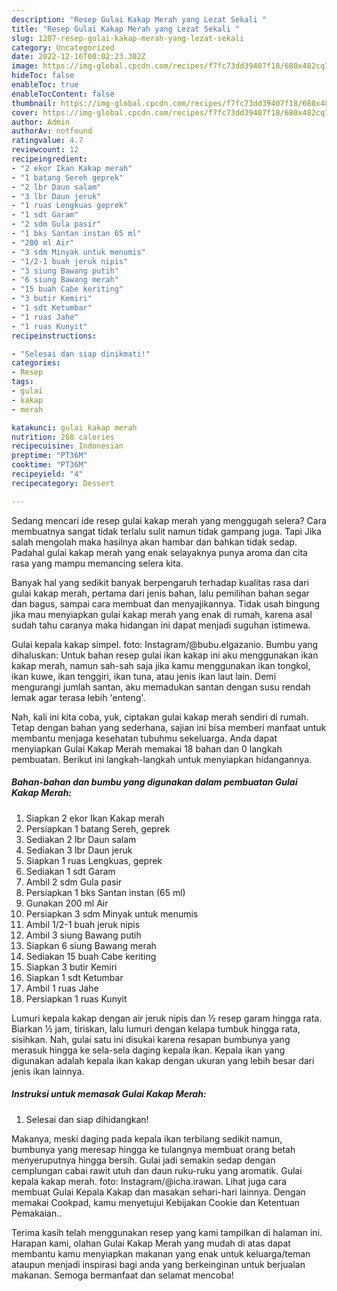 ```yaml
---
description: "Resep Gulai Kakap Merah yang Lezat Sekali "
title: "Resep Gulai Kakap Merah yang Lezat Sekali "
slug: 1207-resep-gulai-kakap-merah-yang-lezat-sekali
category: Uncategorized
date: 2022-12-16T00:02:23.302Z
image: https://img-global.cpcdn.com/recipes/f7fc73dd39407f18/680x482cq70/gulai-kakap-merah-foto-resep-utama.jpg
hideToc: false
enableToc: true
enableTocContent: false
thumbnail: https://img-global.cpcdn.com/recipes/f7fc73dd39407f18/680x482cq70/gulai-kakap-merah-foto-resep-utama.jpg
cover: https://img-global.cpcdn.com/recipes/f7fc73dd39407f18/680x482cq70/gulai-kakap-merah-foto-resep-utama.jpg
author: Admin
authorAv: notfound
ratingvalue: 4.7
reviewcount: 12
recipeingredient:
- "2 ekor Ikan Kakap merah"
- "1 batang Sereh geprek"
- "2 lbr Daun salam"
- "3 lbr Daun jeruk"
- "1 ruas Lengkuas geprek"
- "1 sdt Garam"
- "2 sdm Gula pasir"
- "1 bks Santan instan 65 ml"
- "200 ml Air"
- "3 sdm Minyak untuk menumis"
- "1/2-1 buah jeruk nipis"
- "3 siung Bawang putih"
- "6 siung Bawang merah"
- "15 buah Cabe keriting"
- "3 butir Kemiri"
- "1 sdt Ketumbar"
- "1 ruas Jahe"
- "1 ruas Kunyit"
recipeinstructions:

- "Selesai dan siap dinikmati!"
categories:
- Resep
tags:
- gulai
- kakap
- merah

katakunci: gulai kakap merah 
nutrition: 268 calories
recipecuisine: Indonesian
preptime: "PT36M"
cooktime: "PT36M"
recipeyield: "4"
recipecategory: Dessert

---
```



Sedang mencari ide resep gulai kakap merah yang menggugah selera? Cara membuatnya sangat tidak terlalu sulit namun tidak gampang juga. Tapi Jika salah mengolah maka hasilnya akan hambar dan bahkan tidak sedap. Padahal gulai kakap merah yang enak selayaknya punya aroma dan cita rasa yang mampu memancing selera kita.


Banyak hal yang sedikit banyak berpengaruh terhadap kualitas rasa dari gulai kakap merah, pertama dari jenis bahan, lalu pemilihan bahan segar dan bagus, sampai cara membuat dan menyajikannya. Tidak usah bingung jika mau menyiapkan gulai kakap merah yang enak di rumah, karena asal sudah tahu caranya maka hidangan ini dapat menjadi suguhan istimewa.

Gulai kepala kakap simpel. foto: Instagram/@bubu.elgazanio. Bumbu yang dihaluskan: Untuk bahan resep gulai ikan kakap ini aku menggunakan ikan kakap merah, namun sah-sah saja jika kamu menggunakan ikan tongkol, ikan kuwe, ikan tenggiri, ikan tuna, atau jenis ikan laut lain. Demi mengurangi jumlah santan, aku memadukan santan dengan susu rendah lemak agar terasa lebih &#39;enteng&#39;.


Nah, kali ini kita coba, yuk, ciptakan gulai kakap merah sendiri di rumah. Tetap dengan bahan yang sederhana, sajian ini bisa memberi manfaat untuk membantu menjaga kesehatan tubuhmu sekeluarga. Anda dapat menyiapkan Gulai Kakap Merah memakai 18 bahan dan 0 langkah pembuatan. Berikut ini langkah-langkah untuk menyiapkan hidangannya.

<!--inarticleads1-->

##### Bahan-bahan dan bumbu yang digunakan dalam pembuatan Gulai Kakap Merah:

1. Siapkan 2 ekor Ikan Kakap merah
1. Persiapkan 1 batang Sereh, geprek
1. Sediakan 2 lbr Daun salam
1. Sediakan 3 lbr Daun jeruk
1. Siapkan 1 ruas Lengkuas, geprek
1. Sediakan 1 sdt Garam
1. Ambil 2 sdm Gula pasir
1. Persiapkan 1 bks Santan instan (65 ml)
1. Gunakan 200 ml Air
1. Persiapkan 3 sdm Minyak untuk menumis
1. Ambil 1/2-1 buah jeruk nipis
1. Ambil 3 siung Bawang putih
1. Siapkan 6 siung Bawang merah
1. Sediakan 15 buah Cabe keriting
1. Siapkan 3 butir Kemiri
1. Siapkan 1 sdt Ketumbar
1. Ambil 1 ruas Jahe
1. Persiapkan 1 ruas Kunyit


Lumuri kepala kakap dengan air jeruk nipis dan ½ resep garam hingga rata. Biarkan ½ jam, tiriskan, lalu lumuri dengan kelapa tumbuk hingga rata, sisihkan. Nah, gulai satu ini disukai karena resapan bumbunya yang merasuk hingga ke sela-sela daging kepala ikan. Kepala ikan yang digunakan adalah kepala ikan kakap dengan ukuran yang lebih besar dari jenis ikan lainnya. 

<!--inarticleads2-->

##### Instruksi untuk memasak Gulai Kakap Merah:


1. Selesai dan siap dihidangkan!

Makanya, meski daging pada kepala ikan terbilang sedikit namun, bumbunya yang meresap hingga ke tulangnya membuat orang betah menyeruputnya hingga bersih. Gulai jadi semakin sedap dengan cemplungan cabai rawit utuh dan daun ruku-ruku yang aromatik. Gulai kepala kakap merah. foto: Instagram/@icha.irawan. Lihat juga cara membuat Gulai Kepala Kakap dan masakan sehari-hari lainnya. Dengan memakai Cookpad, kamu menyetujui Kebijakan Cookie dan Ketentuan Pemakaian.. 

Terima kasih telah menggunakan resep yang kami tampilkan di halaman ini. Harapan kami, olahan Gulai Kakap Merah yang mudah di atas dapat membantu kamu menyiapkan makanan yang enak untuk keluarga/teman ataupun menjadi inspirasi bagi anda yang berkeinginan untuk berjualan makanan. Semoga bermanfaat dan selamat mencoba!
